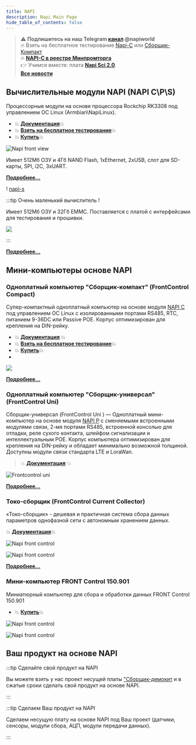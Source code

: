 ```yaml
---
title: NAPI
description: Napi Main Page
hide_table_of_contents: false
---
```


<!-- # Все о модулях NAPI и устройствах на NAPI -->
<!--
[![NNZ BANNER](../../static/img/banner/nnz-conf.jpeg)](https://event.nnz-ipc.ru/?utm_source=personal_email_banner&utm_medium=email&utm_campaign=dpa_conf_2024)

# Модули NAPI и устройства на их основе
-->
<!-- ***Вся мощь Linux в Embedded устройствах***-->

>:warning: **Подпишитесь на наш Telegram [канал](https://t.me/napiworld) @napiworld** \
> :fire: Взять на бесплатное тестирование [Napi-С](/docs/demokits/demokit2/) или [Сборщик-Компакт](/docs/demokits/demokit1/) \
> :fire: **[NAPI-C в реестре Минпромторга](/blog/napi-c-v-reestre-minpromtorg/)** \
> :point_right: Учимся вместе: плата **[Napi Sci 2.0](/docs/sci/napisci/)**. \
> **[Все новости](/blog/archive)**

<!--![Napi front view](../../static/img/banner/napi-desert.jpg) -->

<!-- [![Napi Banner](../../static/img/banner/napi-desert-long-long.jpg)](/docs/napi-intro) -->

<!-- [![Napi Banner](../../static/img/banner/napi-c-2.jpg)](/docs/napi-intro) -->
<!--
**[Взять на бесплатное тестирование](/docs/demokits/getontest-demokit2)** | **[Купить](https://nnz-ipc.ru/catalogue/front_man/front_control/modul_napi_c/)**

[![Fcc banner](../../static/img/banner/fcc2-1.jpg)](/docs/computers/frontcontrol-compact)

**[Взять на бесплатное тестирование](/docs/demokits/getontest-demokit1)** | **[Купить](https://nnz-ipc.ru/catalogue/front_man/front_compact/front_compact_159_101/)**
-->
<!--
[![Fcc banner](../../static/img/banner/napi-s-2.jpg)](/docs/napi-som-intro)
-->

## Вычислительные модули NAPI (NAPI C\P\S)

Процессорные модули на основе процессора Rockchip RK3308 под управлением ОС Linux (Armbian\NapiLinux).

- :boom: **[Документация](/docs/napi-intro)**:boom:
- :boom: **[Взять на бесплатное тестирование](/docs/demokits/getontest-demokit2)**:boom:
- :boom: **[Купить](https://nnz-ipc.ru/catalogue/front_man/front_control/modul_napi_c/)**:boom:

<!-- ![Napi front view](../../static/img/napi-som/napi12.png) -->
![Napi front view](../../static/img/img-napi-c-p/napicp1-mptg.jpg)

 Имеет 512Мб ОЗУ и 4Гб NAND Flash, 1хEthernet, 2xUSB, слот для SD-карты, SPI, i2C, 3хUART.

**[Подробнее...](/docs/napi-intro)**

<!-- ![](../../docs/img-napi-s/napi-s-small.jpg) -->
! [napi-s](../../static/img/img-napi-c-p/napis.jpg)



:::tip Очень маленький вычислитель !

Имеет 512Мб ОЗУ и 32Гб EMMC. Поставляется с платой с интерфейсами для тестирования и прошивки.

![](../../docs/napi-som/img2/napi-slot-blue-2.jpg)
<!-- ![napi-s](../../static/img/napi-som/napi-s-b1.jpg) -->

:::


**[Подробнее...](/docs/napi-som-intro)**

## Мини-компьютеры основе NAPI

### Одноплатный компьютер "Сборщик-компакт" (FrontControl Compact)

Супер-компактный одноплатный компьютер на основе модуля [NAPI C](/docs/napi-intro) под управлением ОС Linux с изолированными портами RS485, RTC, питанием 9-36DC или Passive POE. Корпус оптимизирован для крепления на DIN-рейку.

- :boom: **[Документация](/docs/computers/frontcontrol-compact/)** :boom:
- :boom: **[Взять на бесплатное тестирование](/docs/demokits/getontest-demokit1)**:boom:
- :boom: **[Купить](https://nnz-ipc.ru/catalogue/front_man/front_compact/front_compact_159_101/)**:boom:
-

![](../../docs/img-compact/balck4-allb.jpg)

**[Подробнее...](/docs/computers/frontcontrol-compact/)**

### Одноплатный компьютер "Сборщик-универсал" (FrontControl Uni)

Сборщик-универсал (FrontControl Uni ) — Одноплатный мини-компьютер на основе модуля [NAPI P](/docs/napi-intro) с сменяемыми встроенными модулями связи, 2-мя портами RS485, встроенной консолью для отладки, реле сухого контакта, шлейфом сигнализации и интеллектуальным POE. Корпус компьютера оптимизирован для крепления на DIN-рейку и обладает минимально возможной толщиной. Доступны модули связи стандарта LTE и LoraWan.

> :boom: **[Документация](/docs/computers/frontcontrol-uni/)** :boom:

![Frontcontrol uni](../../docs/img-u/rend5-small.jpg)

**[Подробнее...](/docs/computers/frontcontrol-uni/)**

### Токо-сборщик (FrontControl Current Collector)

«Токо-сборщик» - дешевая и практичная система сбора данных параметров однофазной сети с автономным хранением данных.

:boom: **[Документация](/docs/special/frontcurrent/)**:boom:

![Napi front control](../../static/img/img-c/c6.png)

![Napi front control](../../static/img/img-c/c5.png)

**[Подробнее...](/docs/special/frontcurrent/)**

### Мини-компьютер FRONT Control 150.901

Миниатюрный компьютер для сбора и обработки данных FRONT Control 150.901

- :boom: **[Купить](https://nnz-ipc.ru/catalogue/front_man/front_control/front_control_pc/
)**:boom:

![Napi front control](../../static/img/img-c/n13.png)

![Napi front control](../../static/img/img-c/n45.png)

## Ваш продукт на основе NAPI

:::tip Сделайте свой продукт на NAPI

Вы можете взять у нас проект несущей платы ["Сборщик-демокит](/docs/hidden/frontcontrol-demo) и в сжатые сроки сделать свой продукт на основе NAPI.

:::

:::tip Сделаем Ваш продукт на NAPI

Сделаем несущую плату на основе NAPI под Ваш проект (датчики, сенсоры, модули сбора, АЦП, модули передачи данных).

:::
